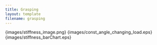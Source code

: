 ```yaml
---
title: Grasping
layout: template
filename: grasping
--- 
```


{images/stiffness_image.png}
{images/const_angle_changing_load.eps}
{images/stiffness_barChart.eps}
